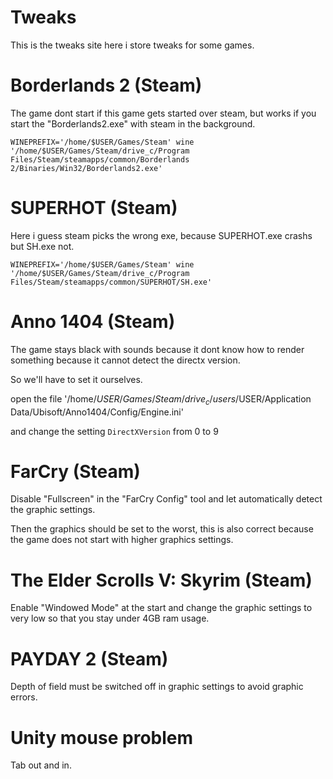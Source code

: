 # Tweaks

This is the tweaks site here i store tweaks for some games.

# Borderlands 2 (Steam)

The game dont start if this game gets started over steam, but works if you start the "Borderlands2.exe" with steam in the background.

`WINEPREFIX='/home/$USER/Games/Steam' wine '/home/$USER/Games/Steam/drive_c/Program Files/Steam/steamapps/common/Borderlands 2/Binaries/Win32/Borderlands2.exe'`

# SUPERHOT (Steam)

Here i guess steam picks the wrong exe, because SUPERHOT.exe crashs but SH.exe not.

`WINEPREFIX='/home/$USER/Games/Steam' wine '/home/$USER/Games/Steam/drive_c/Program Files/Steam/steamapps/common/SUPERHOT/SH.exe'`

# Anno 1404 (Steam)

The game stays black with sounds because it dont know how to render something because it cannot detect the directx version.

So we'll have to set it ourselves.

open the file '/home/$USER/Games/Steam/drive_c/users/$USER/Application Data/Ubisoft/Anno1404/Config/Engine.ini'

and change the setting `DirectXVersion` from 0 to 9

# FarCry (Steam)

Disable "Fullscreen" in the "FarCry Config" tool and let automatically detect the graphic settings.

Then the graphics should be set to the worst, this is also correct because the game does not start with higher graphics settings.

# The Elder Scrolls V: Skyrim (Steam)

Enable "Windowed Mode" at the start and change the graphic settings to very low so that you stay under 4GB ram usage.

# PAYDAY 2 (Steam)

Depth of field must be switched off in graphic settings to avoid graphic errors.

# Unity mouse problem

Tab out and in.

